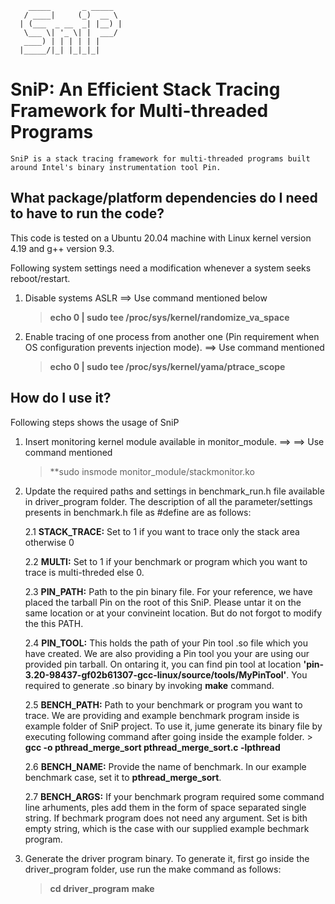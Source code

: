         _____       _ _____  
       / ____|     (_)  __ \
      | (___  _ __  _| |__) |
       \___ \| '_ \| |  ___/
       ____) | | | | | |     
      |_____/|_| |_|_|_|     
SniP: An Efficient Stack Tracing Framework for Multi-threaded Programs
=======================================================================
    SniP is a stack tracing framework for multi-threaded programs built around Intel's binary instrumentation tool Pin.

## What package/platform dependencies do I need to have to run the code?

  This code is tested on a Ubuntu 20.04 machine with Linux kernel version 4.19 and g++ version 9.3.

  Following system settings need a modification whenever a system seeks reboot/restart.

  1. Disable systems ASLR ==> Use command mentioned below
      > **echo 0 | sudo tee /proc/sys/kernel/randomize_va_space**

  2. Enable tracing of one process from another one (Pin requirement when OS configuration prevents injection mode). ==> Use command mentioned
      > **echo 0 | sudo tee /proc/sys/kernel/yama/ptrace_scope**

## How do I use it?

  Following steps shows the usage of SniP

  1. Insert monitoring kernel module available in monitor_module. ==> ==> Use command mentioned
      > **sudo insmode monitor_module/stackmonitor.ko

  2. Update the required paths and settings in benchmark_run.h file available in driver_program folder. The description of all the parameter/settings presents in benchmark.h file as #define are as follows:

      2.1 **STACK_TRACE:** Set to 1 if you want to trace only the stack area otherwise 0

      2.2 **MULTI:** Set to 1 if your benchmark or program which you want to trace is multi-threded else 0.

      2.3 **PIN_PATH:** Path to the pin binary file. For your reference, we have placed the tarball Pin on the root of this SniP. Please untar it on the same location or at your convineint location. But do not forgot to modify the this PATH.

      2.4 **PIN_TOOL:** This holds the path of your Pin tool .so file which you have created. We are also providing a Pin tool you your are using our provided pin tarball. On ontaring it, you can find pin tool at location **'pin-3.20-98437-gf02b61307-gcc-linux/source/tools/MyPinTool'**. You required to generate .so binary by invoking **make** command.

      2.5 **BENCH_PATH:** Path to your benchmark or program you want to trace. We are providing and example benchmark program inside is example folder of SniP project. To use it, jume generate its binary file by executing following command after going inside the example folder.
          > **gcc -o pthread_merge_sort pthread_merge_sort.c -lpthread**

      2.6 **BENCH_NAME:** Provide the name of benchmark. In our example benchmark case, set it to **pthread_merge_sort**.

      2.7 **BENCH_ARGS:** If your benchmark program required some command line arhuments, ples add them in the form of space separated single string. If bechmark program does not need any argument. Set is bith empty string, which is the case with our supplied example bechmark program.

  3. Generate the driver program binary. To generate it, first go inside the driver_program folder, use run the make command as follows:
      > **cd driver_program**
      > **make**
